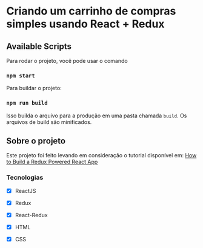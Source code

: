 # Criando um carrinho de compras simples usando React + Redux

## Available Scripts

Para rodar o projeto, você pode usar o comando

### `npm start`

Para buildar o projeto:

### `npm run build`

Isso builda o arquivo para a produção em uma pasta chamada `build`. Os arquivos de build são minificados. 

## Sobre o projeto

Este projeto foi feito levando em consideração o tutorial disponível em:
[How to Build a Redux Powered React App](https://www.freecodecamp.org/news/how-to-build-a-redux-powered-react-app/)

### Tecnologias
- [x] ReactJS
- [x] Redux
- [x] React-Redux
- [x] HTML
- [x] CSS

